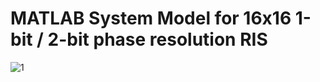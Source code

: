 # MATLAB System Model for 16x16 1-bit / 2-bit phase resolution RIS 

![1](https://github.com/toarjunmenonk/RIS/assets/54214979/be040458-b03d-4dcf-91b3-babc14c62df2)
